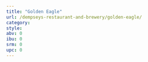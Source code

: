 ```yaml
---
title: "Golden Eagle"
url: /dempseys-restaurant-and-brewery/golden-eagle/
category: 
style: 
abv: 0
ibu: 0
srm: 0
upc: 0
---
```



